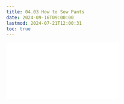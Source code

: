 ```yaml
---
title: 04.03 How to Sew Pants
date: 2024-09-16T09:00:00
lastmod: 2024-07-21T12:00:31
toc: true
---
```


![Link to included file contents](../../../../sewing/how-to-sew-pants.md)

